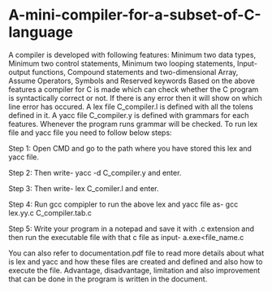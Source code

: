 # A-mini-compiler-for-a-subset-of-C-language
A compiler is developed with following features:
Minimum two data types, Minimum two control statements, Minimum two looping statements, Input-output functions, Compound statements and two-dimensional Array, Assume Operators, Symbols and Reserved keywords
Based on the above features a compiler for C is made which can check whether the C program is syntactically correct or not.
If there is any error then it will show on which line error has occured.
A lex file C_compiler.l is defined with all the tolens defined in it. A yacc file C_compiler.y is defined with grammars for each features. Whenever the program runs grammar will be checked.
To run lex file and yacc file you need to follow below steps:

Step 1: Open CMD and go to the path where you have stored this lex and yacc file.

Step 2: Then write- yacc -d C_compiler.y and enter.

Step 3: Then write- lex C_comiler.l and enter.

Step 4: Run gcc compipler to run the above lex and yacc file as- gcc lex.yy.c C_compiler.tab.c

Step 5: Write your program in a notepad and save it with .c extension and then run the executable file with that c file as input- a.exe<file_name.c

You can also refer to documentation.pdf file to read more details about what is lex and yacc and how these files are created and defined and also how to execute the file. Advantage, disadvantage, limitation and also improvement that can be done in the program is written in the document.
